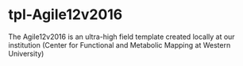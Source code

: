 # tpl-Agile12v2016
The Agile12v2016 is an ultra-high field template created locally at our institution (Center for Functional and Metabolic Mapping at Western University)
